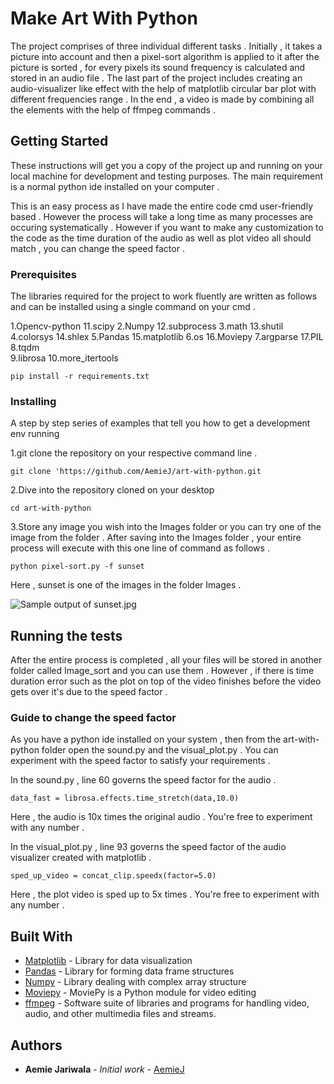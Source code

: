 # Make Art With Python

The project comprises of three individual different tasks . Initially , it takes a picture into account and then a pixel-sort algorithm is applied to it after the picture is sorted , for every pixels its sound frequency is calculated and stored in an audio file . The last part of the project includes creating an audio-visualizer like effect with the help of matplotlib circular bar plot with different frequencies range . In the end , a video is made by combining all the elements with the help of ffmpeg commands . 

## Getting Started

These instructions will get you a copy of the project up and running on your local machine for development and testing purposes. The main requirement is a normal python ide installed on your computer .  

This is an easy process as I have made the entire code cmd user-friendly based . However the process will take a long time as many processes are occuring systematically . However if you want to make any customization to the code as the time duration of the audio as well as plot video all should match , you can change the speed factor . 

### Prerequisites

The libraries required for the project to work fluently are written as follows and  can be installed using a single command on your cmd . 

1.Opencv-python         11.scipy
2.Numpy                 12.subprocess 
3.math                  13.shutil
4.colorsys              14.shlex
5.Pandas                15.matplotlib
6.os                    16.Moviepy
7.argparse              17.PIL
8.tqdm                  
9.librosa 
10.more_itertools 

```
pip install -r requirements.txt
```

### Installing

A step by step series of examples that tell you how to get a development env running

1.git clone the repository on your respective command line . 

```
git clone 'https://github.com/AemieJ/art-with-python.git
```

2.Dive into the repository cloned on your desktop

```
cd art-with-python
```

3.Store any image you wish into the Images folder or you can try one of the image from the folder . After saving into the Images folder , your entire process will execute with this one line of command as follows . 

```
python pixel-sort.py -f sunset 
```
Here , sunset is one of the images in the folder Images . 

![Sample output of sunset.jpg](https://github.com/AemieJ/art-with-python/Sample/sunset.gif)

## Running the tests

After the entire process is completed , all your files will be stored in another folder called Image_sort and you can use them . However , if there is time duration error such as the plot on top of the video finishes before the video gets over it's due to the speed factor . 

### Guide to change the speed factor

As you have a python ide installed on your system , then from the art-with-python folder open the sound.py and the visual_plot.py . You can experiment with the speed factor to satisfy your requirements . 

In the sound.py , line 60 governs the speed factor for the audio .  
```
data_fast = librosa.effects.time_stretch(data,10.0)
```
Here , the audio is 10x times the original audio . You're free to experiment with any number . 

In the visual_plot.py , line 93 governs the speed factor of the audio visualizer created with matplotlib . 
```
sped_up_video = concat_clip.speedx(factor=5.0)
```
Here , the plot video is sped up to 5x times . You're free to experiment with any number . 

## Built With

* [Matplotlib](https://github.com/matplotlib/matplotlib) - Library for data visualization
* [Pandas](https://pandas.pydata.org/) - Library for forming data frame structures
* [Numpy](https://www.numpy.org/) - Library dealing with complex array structure
* [Moviepy](https://zulko.github.io/moviepy/) - MoviePy is a Python module for video editing
* [ffmpeg](https://ffmpeg.org/ffmpeg.html) - Software suite of libraries and programs for handling video, audio, and other multimedia files and streams.


## Authors

* **Aemie Jariwala** - *Initial work* - [AemieJ](https://github.com/AemieJ)



